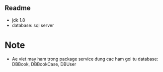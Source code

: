 ## Readme
- jdk 1.8
- database: sql server

# Note
- Ae viet may ham trong package service dung cac ham goi tu database: DBBook, DBBookCase, DBUser
